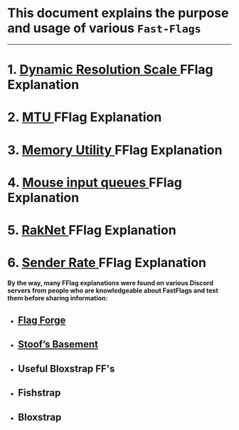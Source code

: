

# This document explains the purpose and usage of various `Fast-Flags`

---
# 1. [Dynamic Resolution Scale ](https://github.com/Fast-Flags/FFlags-Explanations/blob/main/RenderDynamic%20Resolution%20Scale.md) FFlag Explanation
# 2. [MTU ](https://github.com/Fast-Flags/FFlags-Explanations/blob/main/MTU.md) FFlag Explanation
# 3. [Memory Utility ](https://github.com/Fast-Flags/FFlags-Explanations/blob/main/Memory%20Utility.md) FFlag Explanation
# 4. [Mouse input queues ](https://github.com/Fast-Flags/FFlags-Explanations/blob/main/Mouse_input_queues.md) FFlag Explanation
# 5. [RakNet ](https://github.com/Fast-Flags/FFlags-Explanations/blob/main/Raknet.md) FFlag Explanation
# 6. [Sender Rate ](https://github.com/Fast-Flags/FFlags-Explanations/blob/main/Sender%20Rate.md) FFlag Explanation

 #### By the way, many FFlag explanations were found on various Discord servers from people who are knowledgeable about FastFlags and test them before sharing information:
- ## [Flag Forge](https://discord.gg/ApEUrRArKU)
- ## [Stoof’s Basement](https://discord.gg/jq2PftPUhU)
- ## Useful Bloxstrap FF's
- ## Fishstrap
- ## Bloxstrap
